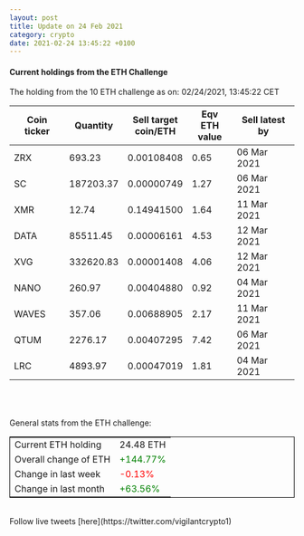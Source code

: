 ```yaml
---
layout: post
title: Update on 24 Feb 2021
category: crypto
date: 2021-02-24 13:45:22 +0100
---
```

<!-- Global site tag (gtag.js) - Google Analytics -->
<script async src="https://www.googletagmanager.com/gtag/js?id=UA-103831149-5"></script>
<script>
  window.dataLayer = window.dataLayer || [];
  function gtag(){dataLayer.push(arguments);}
  gtag('js', new Date());

  gtag('config', 'UA-103831149-5');
</script>


#### Current holdings from the ETH Challenge

The holding from the 10 ETH challenge as on: 02/24/2021, 13:45:22 CET

|Coin ticker|Quantity|Sell target<br>coin/ETH|Eqv ETH<br>value|Sell latest by|
|-----------|--------|-----------|-----------|--------------|
ZRX|693.23|  0.00108408|0.65|06 Mar 2021|
SC|187203.37|  0.00000749|1.27|06 Mar 2021|
XMR|12.74|  0.14941500|1.64|11 Mar 2021|
DATA|85511.45|  0.00006161|4.53|12 Mar 2021|
XVG|332620.83|  0.00001408|4.06|12 Mar 2021|
NANO|260.97|  0.00404880|0.92|04 Mar 2021|
WAVES|357.06|  0.00688905|2.17|11 Mar 2021|
QTUM|2276.17|  0.00407295|7.42|06 Mar 2021|
LRC|4893.97|  0.00047019|1.81|04 Mar 2021|

<br>
<br>
<br>
General stats from the ETH challenge:

<table style="border:1px solid black;margin-left:auto;margin-right:auto;">
	<tbody>
	<tr>
		<td>Current ETH holding</td>
		<td>     24.48 ETH</td>
	</tr>
	<tr>
		<td>Overall change of ETH</td>
		<td><font color="green">+144.77%</font></td>
	</tr>
	<tr>
		<td>Change in last week</td>
		<td><font color="red">-0.13%</font></td>
	</tr>
	<tr>
		<td>Change in last month</td>
		<td><font color="green">+63.56%</font></td>
	</tr>
	</tbody>
</table>

<br>
Follow live tweets [here](https://twitter.com/vigilantcrypto1)
<br>
<br>